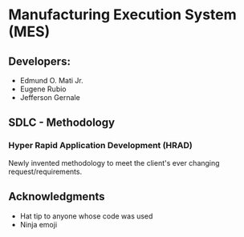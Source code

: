 # Manufacturing Execution System (MES)

## Developers:

* Edmund O. Mati Jr.
* Eugene Rubio
* Jefferson Gernale

## SDLC - Methodology

### Hyper Rapid Application Development (HRAD)
Newly invented methodology to meet the client's ever changing request/requirements.
## Acknowledgments

* Hat tip to anyone whose code was used
* Ninja emoji
